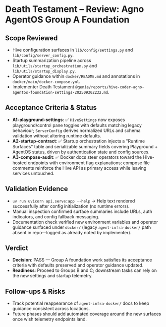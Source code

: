 # Death Testament – Review: Agno AgentOS Group A Foundation

## Scope Reviewed
- Hive configuration surfaces in `lib/config/settings.py` and `lib/config/server_config.py`.
- Startup summarization pipeline across `lib/utils/startup_orchestration.py` and `lib/utils/startup_display.py`.
- Operator guidance within `docker/README.md` and annotations in `docker/main/docker-compose.yml`.
- Implementer Death Testament `@genie/reports/hive-coder-agno-agentos-foundation-settings-202509302232.md`.

## Acceptance Criteria & Status
- **A1-playground-settings**: ✅ `HiveSettings` now exposes playground/control pane toggles with defaults matching legacy behaviour; `ServerConfig` derives normalized URLs and schema validation without altering runtime defaults.
- **A2-startup-contract**: ✅ Startup orchestration injects a "Runtime Surfaces" table and serializable summary fields covering Playground + AgentOS status, driven by authentication state and config sources.
- **A3-compose-audit**: ✅ Docker docs steer operators toward the Hive-hosted endpoints with environment flag explanations; compose file comments reinforce the Hive API as primary access while leaving services untouched.

## Validation Evidence
- `uv run uvicorn api.serve:app --help` → Help text rendered successfully after config initialization (no runtime errors).
- Manual inspection confirmed surface summaries include URLs, auth indicators, and config fallback messaging.
- Documentation check verified new environment variables and operator guidance surfaced under `docker/` (legacy `agent-infra-docker/` path absent in repo—logged as already noted by implementer).

## Verdict
- **Decision**: PASS — Group A foundation work satisfies its acceptance criteria with defaults preserved and operator guidance updated.
- **Readiness**: Proceed to Groups B and C; downstream tasks can rely on the new settings and startup telemetry.

## Follow-ups & Risks
- Track potential reappearance of `agent-infra-docker/` docs to keep guidance consistent across locations.
- Future phases should add automated coverage around the new surfaces once wish telemetry endpoints land.
